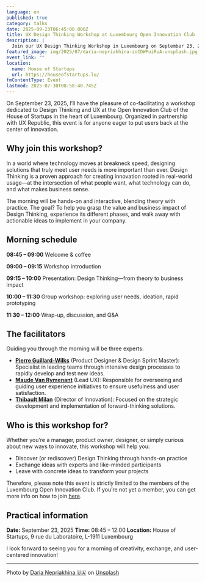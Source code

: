 ```yaml
---
language: en
published: true
category: talks
date: 2025-09-23T06:45:00.000Z
title: UX Design Thinking Workshop at Luxembourg Open Innovation Club
description: |
  Join our UX Design Thinking Workshop in Luxembourg on September 23, 2025, and discover how to drive innovation by putting user needs at the heart of your business. Learn practical methods and strategies from leading experts in UX and Design Thinking.
featured_image: img/2025/07/daria-nepriakhina-zoCDWPuiRuA-unsplash.jpg
event_link: ""
location:
  name: House of Startups
  url: https://houseofstartups.lu/
fmContentType: Event
lastmod: 2025-07-30T08:58:40.745Z
---
```

On September 23, 2025, I’ll have the pleasure of co-facilitating a workshop dedicated to Design Thinking and UX at the Open Innovation Club of the House of Startups in the heart of Luxembourg. Organized in partnership with UX Republic, this event is for anyone eager to put users back at the center of innovation.

## Why join this workshop?

In a world where technology moves at breakneck speed, designing solutions that truly meet user needs is more important than ever. Design Thinking is a proven approach for creating innovation rooted in real-world usage—at the intersection of what people want, what technology can do, and what makes business sense.

The morning will be hands-on and interactive, blending theory with practice. The goal? To help you grasp the value and business impact of Design Thinking, experience its different phases, and walk away with actionable ideas to implement in your company.

## Morning schedule

**08:45 – 09:00**
Welcome & coffee

**09:00 – 09:15**
Workshop introduction

**09:15 – 10:00**
Presentation: Design Thinking—from theory to business impact

**10:00 – 11:30**
Group workshop: exploring user needs, ideation, rapid prototyping

**11:30 – 12:00**
Wrap-up, discussion, and Q&A

## The facilitators

Guiding you through the morning will be three experts:

- **[Pierre Guillard-Wilks](https://www.linkedin.com/in/pierreguillard/)** (Product Designer & Design Sprint Master): Specialist in leading teams through intensive design processes to rapidly develop and test new ideas.
- **[Maude Van Rymenant](https://www.linkedin.com/in/vanrymenantmaude/)** (Lead UX): Responsible for overseeing and guiding user experience initiatives to ensure usefulness and user satisfaction.
- **[Thibault Milan](https://www.linkedin.com/in/thibaultmilan/)** (Director of Innovation): Focused on the strategic development and implementation of forward-thinking solutions.

## Who is this workshop for?

Whether you’re a manager, product owner, designer, or simply curious about new ways to innovate, this workshop will help you:

- Discover (or rediscover) Design Thinking through hands-on practice
- Exchange ideas with experts and like-minded participants
- Leave with concrete ideas to transform your projects

Therefore, please note this event is strictly limited to the members of the Luxembourg Open Innovation Club. If you’re not yet a member, you can get more info on how to join [here](https://loic.lu/).

## Practical information

**Date:** September 23, 2025
**Time:** 08:45 – 12:00
**Location:** House of Startups, 9 rue du Laboratoire, L-1911 Luxembourg

I look forward to seeing you for a morning of creativity, exchange, and user-centered innovation!

---
Photo by [Daria Nepriakhina 🇺🇦](https://unsplash.com/@epicantus?utm_content=creditCopyText&utm_medium=referral&utm_source=unsplash) on [Unsplash](https://unsplash.com/photos/printed-sticky-notes-glued-on-board-zoCDWPuiRuA?utm_content=creditCopyText&utm_medium=referral&utm_source=unsplash)
